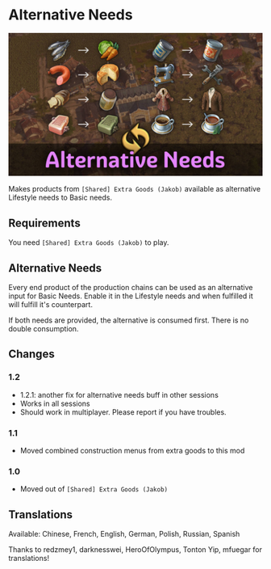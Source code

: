 # Alternative Needs

![](./banner.jpg)

Makes products from `[Shared] Extra Goods (Jakob)` available as alternative Lifestyle needs to Basic needs.

## Requirements

You need `[Shared] Extra Goods (Jakob)` to play.

## Alternative Needs

Every end product of the production chains can be used as an alternative input for Basic Needs.
Enable it in the Lifestyle needs and when fulfilled it will fulfill it's counterpart.

If both needs are provided, the alternative is consumed first.
There is no double consumption.

## Changes

### 1.2

- 1.2.1: another fix for alternative needs buff in other sessions
- Works in all sessions
- Should work in multiplayer. Please report if you have troubles.

### 1.1

- Moved combined construction menus from extra goods to this mod

### 1.0

- Moved out of `[Shared] Extra Goods (Jakob)`

## Translations

Available: Chinese, French, English, German, Polish, Russian, Spanish

Thanks to redzmey1, darknesswei, HeroOfOlympus, Tonton Yip, mfuegar for translations!
